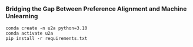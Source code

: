 ### Bridging the Gap Between Preference Alignment and Machine Unlearning

```
conda create -n u2a python=3.10
conda activate u2a
pip install -r requirements.txt
```